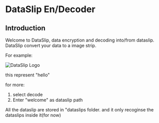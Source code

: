 # DataSlip En/Decoder

## Introduction

Welcome to DataSlip, data encryption and decoding into/from dataslip. DataSlip convert your data to a image strip.

For example:

![DataSlip Logo](data/hello.png)

this represent "hello"

for more:
1) select decode
2) Enter "welcome" as dataslip path

All the dataslip are stored in "dataslips folder. and it only recoginse the dataslips inside it(for now)
